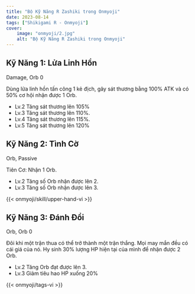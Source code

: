 ```yaml
---
title: "Bộ Kỹ Năng R Zashiki trong Onmyoji"
date: 2023-08-14   
tags: ["Shikigami R - Onmyoji"]
cover:
    image: "onmyoji/2.jpg" 
    alt: "Bộ Kỹ Năng R Zashiki trong Onmyoji"  
---
```


## Kỹ Năng 1: Lửa Linh Hồn
Damage, Orb 0

Dùng lửa linh hồn tấn công 1 kẻ địch, gây sát thương bằng 100% ATK và có 50% cơ hội nhận được 1 Orb.

- Lv.2 Tăng sát thương lên 105%
- Lv.3 Tăng sát thương lên 110%.
- Lv.4 Tăng sát thương lên 115%.
- Lv.5 Tăng sát thương lên 120%

## Kỹ Năng 2: Tình Cờ
Orb, Passive

Tiên Cơ: Nhận 1 Orb.

- Lv.2 Tăng số Orb nhận được lên 2.
- Lv.3 Tăng số Orb nhận được lên 3.
 
{{< onmyoji/skill/upper-hand-vi >}} 
  
## Kỹ Năng 3: Đánh Đổi
Orb, Orb 0

Đôi khi một trận thua có thể trở thành một trận thắng. Mọi may mắn đều có cái giá của nó. Hy sinh 30% lượng HP hiện tại của mình để nhận được 2 Orb.

- Lv.2 Tăng Orb đạt được lên 3.
- Lv.3 Giảm tiêu hao HP xuống 20%

{{< onmyoji/tags-vi >}}